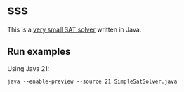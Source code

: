 # sss

This is a [very small SAT solver][] written in Java.

[very small SAT solver]: https://web.archive.org/web/20201109101535/http://www.cse.chalmers.se/~algehed/blogpostsHTML/SAT.html

## Run examples

Using Java 21:

```shell
java --enable-preview --source 21 SimpleSatSolver.java
```